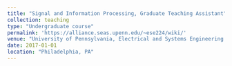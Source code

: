 ```yaml
---
title: "Signal and Information Processing, Graduate Teaching Assistant"
collection: teaching
type: "Undergraduate course"
permalink: 'https://alliance.seas.upenn.edu/~ese224/wiki/'
venue: "University of Pennsylvania, Electrical and Systems Engineering Department"
date: 2017-01-01
location: "Philadelphia, PA"
---
```


